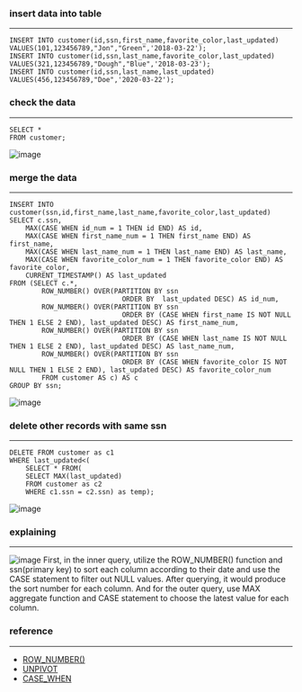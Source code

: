 ### insert data into table
---

```
INSERT INTO customer(id,ssn,first_name,favorite_color,last_updated)
VALUES(101,123456789,"Jon","Green",'2018-03-22');
INSERT INTO customer(id,ssn,last_name,favorite_color,last_updated)
VALUES(321,123456789,"Dough","Blue",'2018-03-23');
INSERT INTO customer(id,ssn,last_name,last_updated)
VALUES(456,123456789,"Doe",'2020-03-22');
```

### check the data
---
```
SELECT *
FROM customer;
```

![image](https://user-images.githubusercontent.com/32189071/173955030-92ef7697-ac55-411d-8c77-bd9f65d9828c.png)


### merge the data 
---
```
INSERT INTO customer(ssn,id,first_name,last_name,favorite_color,last_updated)
SELECT c.ssn,
	MAX(CASE WHEN id_num = 1 THEN id END) AS id,
    MAX(CASE WHEN first_name_num = 1 THEN first_name END) AS first_name,
    MAX(CASE WHEN last_name_num = 1 THEN last_name END) AS last_name,
    MAX(CASE WHEN favorite_color_num = 1 THEN favorite_color END) AS favorite_color,
    CURRENT_TIMESTAMP() AS last_updated
FROM (SELECT c.*,
		ROW_NUMBER() OVER(PARTITION BY ssn 
							ORDER BY  last_updated DESC) AS id_num,
        ROW_NUMBER() OVER(PARTITION BY ssn 
							ORDER BY (CASE WHEN first_name IS NOT NULL THEN 1 ELSE 2 END), last_updated DESC) AS first_name_num,                    
		ROW_NUMBER() OVER(PARTITION BY ssn 
							ORDER BY (CASE WHEN last_name IS NOT NULL THEN 1 ELSE 2 END), last_updated DESC) AS last_name_num,    
		ROW_NUMBER() OVER(PARTITION BY ssn 
							ORDER BY (CASE WHEN favorite_color IS NOT NULL THEN 1 ELSE 2 END), last_updated DESC) AS favorite_color_num
		FROM customer AS c) AS c
GROUP BY ssn;
```

![image](https://user-images.githubusercontent.com/32189071/173977844-4aefd63f-7508-46a8-976d-b9dc40cbce55.png)


### delete other records with same ssn
---
```
DELETE FROM customer as c1
WHERE last_updated<(
	SELECT * FROM(
	SELECT MAX(last_updated)
    FROM customer as c2
    WHERE c1.ssn = c2.ssn) as temp);
```
![image](https://user-images.githubusercontent.com/32189071/173978242-0a43f02b-a2aa-497c-ab0c-8265c62cb8c0.png)



### explaining
---


![image](https://user-images.githubusercontent.com/32189071/173970799-0f40ed66-71f3-48b8-ae23-394034bc9d35.png)
First, in the inner query, utilize the ROW_NUMBER() function and ssn(primary key) to sort each column according to their date and use the CASE statement to filter out NULL values. After querying, it would produce the sort number for each column. And for the outer query, use MAX aggregate function and CASE statement to choose the latest value for each column.

### reference
---
- [ROW_NUMBER()](https://www.javatpoint.com/mysql-row_number-function)
- [UNPIVOT](https://ubiq.co/database-blog/unpivot-table-mysql/)
- [CASE_WHEN](https://www.w3schools.com/sql/sql_case.asp)
